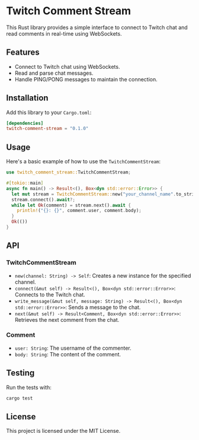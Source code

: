 # Twitch Comment Stream

This Rust library provides a simple interface to connect to Twitch chat and read comments in real-time using WebSockets.

## Features

- Connect to Twitch chat using WebSockets.
- Read and parse chat messages.
- Handle PING/PONG messages to maintain the connection.

## Installation

Add this library to your `Cargo.toml`:

```toml
[dependencies]
twitch-comment-stream = "0.1.0"
```

## Usage

Here's a basic example of how to use the `TwitchCommentStream`:

```rust
use twitch_comment_stream::TwitchCommentStream;

#[tokio::main]
async fn main() -> Result<(), Box<dyn std::error::Error>> {
  let mut stream = TwitchCommentStream::new("your_channel_name".to_string());
  stream.connect().await?;
  while let Ok(comment) = stream.next().await {
    println!("{}: {}", comment.user, comment.body);
  }
  Ok(())
}
```


## API

### TwitchCommentStream

- `new(channel: String) -> Self`: Creates a new instance for the specified channel.
- `connect(&mut self) -> Result<(), Box<dyn std::error::Error>>`: Connects to the Twitch chat.
- `write_message(&mut self, message: String) -> Result<(), Box<dyn std::error::Error>>`: Sends a message to the chat.
- `next(&mut self) -> Result<Comment, Box<dyn std::error::Error>>`: Retrieves the next comment from the chat.

### Comment

- `user: String`: The username of the commenter.
- `body: String`: The content of the comment.

## Testing

Run the tests with:

```bash
cargo test
```

## License

This project is licensed under the MIT License.
